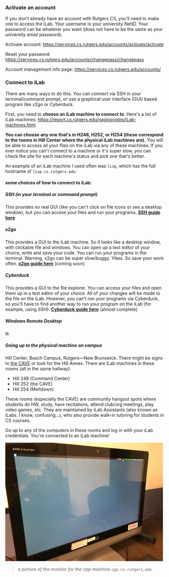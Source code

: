 ### Activate an account
If you don't already have an account with Rutgers CS, you'll need to make one to access the iLab. Your username is your university NetID. Your password can be whatever you want (does not have to be the same as your university email password).

Activate account: https://services.cs.rutgers.edu/accounts/activate/activate

Reset your password: https://services.cs.rutgers.edu/accounts/changepass/changepass


Account management info page: https://services.cs.rutgers.edu/accounts/


### Connect to iLab
There are many ways to do this. You can connect via SSH in your terminal/command prompt, or use a graphical user interface (GUI) based program like x2go or Cyberduck.

First, you need to **choose an iLab machine to connect to**. Here's a list of iLab machines: https://report.cs.rutgers.edu/nagiosnotes/iLab-machines.html

**You can choose any one that's in H248, H252, or H254 (these correspond to the rooms in Hill Center where the physical iLab machines are).** You will be able to access all your files on the iLab via any of these machines. If you ever notice you can't connect to a machine or it's super slow, you can check the site for each machine's status and pick one that's better.

An example of an iLab machine I used often was ````lisp````, which has the full hostname of ````lisp.cs.rutgers.edu````.

#### some choices of how to connect to iLab:
##### SSH (in your terminal or command prompt)
This provides no real GUI (like you can't click on file icons or see a desktop window), but you can access your files and run your programs. **[SSH guide here](using-ssh-in-terminal.md)**


##### x2go
This provides a GUI to the iLab machine. So it looks like a desktop window, with clickable file and windows. You can open up a text editor of your choice, write and save your code. You can run your programs in the terminal. Warning, x2go can be super slow/buggy. Yikes. So save your work often. **[x2go guide here](using-x2go.md)** (coming soon)


##### Cyberduck
This provides a GUI to the file explorer. You can access your files and open them up in a text editor of your choice. All of your changes will be made to the file on the iLab. However, you can't run your programs via Cyberduck, so you'll have to find another way to run your program on the iLab (for example, using SSH).
**[Cyberduck guide here](using-cyberduck.md)** (almost complete)


##### Windows Remote Desktop
tk


##### Going up to the physical machine on campus
Hill Center, Busch Campus, Rutgers—New Brunswick. There might be signs to [the CAVE](https://resources.cs.rutgers.edu/docs/rooms-equipment/cave/) or look for the Hill Annex. There are iLab machines in these rooms (all in the same hallway):

- Hill 248 (Command Center)
- Hill 252 (the CAVE)
- Hill 254 (Meltdown)

These rooms (especially the CAVE) are community hangout spots where students do HW, study, have recitations, attend club/org meetings, play video games, etc. They are maintained by iLab Assistants (also known as iLabs. I know, confusing...), who also provide walk-in tutoring for students in CS courses.

Go up to any of the computers in these rooms and log in with your iLab credentials. You're connected to an iLab machine!

![a picture of an iLab machine](images/ilab-cpp.JPG)
> *a picture of the monitor for the cpp machine ````cpp.cs.rutgers.edu````*
